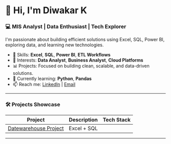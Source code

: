 # 👋 Hi, I'm Diwakar K

### 💻 MIS Analyst | Data Enthusiast | Tech Explorer

I'm passionate about building efficient solutions using Excel, SQL, Power BI, exploring data, and learning new technologies.

- 🔧 Skills: **Excel**, **SQL**, **Power BI**, **ETL Workflows**
- 🚀 Interests: **Data Analyst**, **Business Analyst**, **Cloud Platforms**
- 📊 Projects: Focused on building clean, scalable, and data-driven solutions.
- 🌱 Currently learning: **Python**, **Pandas**
- 📫 Reach me: [LinkedIn](https://www.linkedin.com/in/diwakarbabuk) | [Email](mailto:diwakarbabu162@gmail.com)

---

### 🛠️ Projects Showcase

| Project | Description | Tech Stack |
|--------|-------------|------------|
| [Datewarehouse Project](https://github.com/Diwakar-7-k/sql-data-warehouse-project) | Excel + SQL |

---


